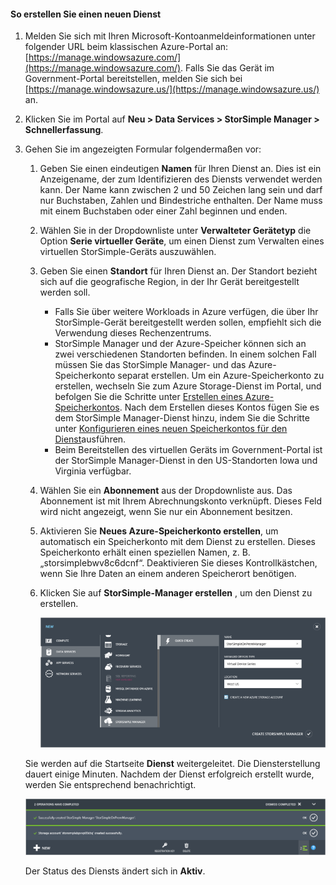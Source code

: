 #### <a name="to-create-a-new-service"></a>So erstellen Sie einen neuen Dienst
1. Melden Sie sich mit Ihren Microsoft-Kontoanmeldeinformationen unter folgender URL beim klassischen Azure-Portal an: [https://manage.windowsazure.com/](https://manage.windowsazure.com/). Falls Sie das Gerät im Government-Portal bereitstellen, melden Sie sich bei [https://manage.windowsazure.us/](https://manage.windowsazure.us/) an.
2. Klicken Sie im Portal auf **Neu > Data Services > StorSimple Manager > Schnellerfassung**.
3. Gehen Sie im angezeigten Formular folgendermaßen vor:
   
   1. Geben Sie einen eindeutigen **Namen** für Ihren Dienst an. Dies ist ein Anzeigename, der zum Identifizieren des Diensts verwendet werden kann. Der Name kann zwischen 2 und 50 Zeichen lang sein und darf nur Buchstaben, Zahlen und Bindestriche enthalten. Der Name muss mit einem Buchstaben oder einer Zahl beginnen und enden.
   2. Wählen Sie in der Dropdownliste unter **Verwalteter Gerätetyp** die Option **Serie virtueller Geräte**, um einen Dienst zum Verwalten eines virtuellen StorSimple-Geräts auszuwählen.
   3. Geben Sie einen **Standort** für Ihren Dienst an. Der Standort bezieht sich auf die geografische Region, in der Ihr Gerät bereitgestellt werden soll.
      
      * Falls Sie über weitere Workloads in Azure verfügen, die über Ihr StorSimple-Gerät bereitgestellt werden sollen, empfiehlt sich die Verwendung dieses Rechenzentrums.
      * StorSimple Manager und der Azure-Speicher können sich an zwei verschiedenen Standorten befinden. In einem solchen Fall müssen Sie das StorSimple Manager- und das Azure-Speicherkonto separat erstellen. Um ein Azure-Speicherkonto zu erstellen, wechseln Sie zum Azure Storage-Dienst im Portal, und befolgen Sie die Schritte unter [Erstellen eines Azure-Speicherkontos](../articles/storage/storage-create-storage-account.md#create-a-storage-account). Nach dem Erstellen dieses Kontos fügen Sie es dem StorSimple Manager-Dienst hinzu, indem Sie die Schritte unter [Konfigurieren eines neuen Speicherkontos für den Dienst](#optional-step-configure-a-new-storage-account-for-the-service)ausführen.
      * Beim Bereitstellen des virtuellen Geräts im Government-Portal ist der StorSimple Manager-Dienst in den US-Standorten Iowa und Virginia verfügbar.
   4. Wählen Sie ein **Abonnement** aus der Dropdownliste aus. Das Abonnement ist mit Ihrem Abrechnungskonto verknüpft. Dieses Feld wird nicht angezeigt, wenn Sie nur ein Abonnement besitzen.
   5. Aktivieren Sie **Neues Azure-Speicherkonto erstellen**, um automatisch ein Speicherkonto mit dem Dienst zu erstellen. Dieses Speicherkonto erhält einen speziellen Namen, z. B. „storsimplebwv8c6dcnf“. Deaktivieren Sie dieses Kontrollkästchen, wenn Sie Ihre Daten an einem anderen Speicherort benötigen.
   6. Klicken Sie auf **StorSimple-Manager erstellen** , um den Dienst zu erstellen.
      
      ![](./media/storsimple-ova-create-new-service/image1m-include.png)
   
   Sie werden auf die Startseite **Dienst** weitergeleitet. Die Diensterstellung dauert einige Minuten. Nachdem der Dienst erfolgreich erstellt wurde, werden Sie entsprechend benachrichtigt.
   
   ![](./media/storsimple-ova-create-new-service/image2-include.png)
   
   Der Status des Diensts ändert sich in **Aktiv**.

